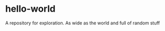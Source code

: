 hello-world
===========

A repository for exploration.  As wide as the world and full of random stuff
